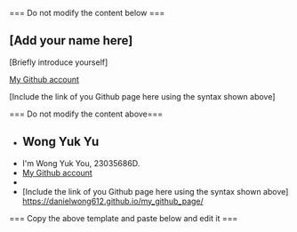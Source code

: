 === Do not modify the content below ===

## [Add your name here]
[Briefly introduce yourself]

[My Github account](http://www.github.com/put-your-github-username-here/)

[Include the link of you Github page here using the syntax shown above]

=== Do not modify the content above===
+ ## Wong Yuk Yu
+ I'm Wong Yuk You, 23035686D.
+ [My Github account](https://github.com/DanielWong612/)
+
+ [Include the link of you Github page here using the syntax shown above]
https://danielwong612.github.io/my_github_page/


=== Copy the above template and paste below and edit it ===
